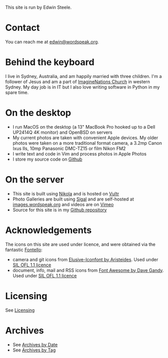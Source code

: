 <!--
.. title: About the author and the site
.. slug: about
.. date: 2013/01/12 16:29:40
.. spellcheck_exceptions: Fontello,Iconfont,Aristeides,Dave,Gandy,SIL,OFL,DMC,Github,IIs,ImagineNations,Ixus,MacBook,RSS,Vultr,TZ,Vimeo,edwin,iPad,iPhone,wordspeak,Nikola,Sigal,MacOS,OpenBSD
.. tags: 
.. link: 
.. description: 
-->


This site is run by Edwin Steele.

Contact
=======

You can reach me at <edwin@wordspeak.org>.

Behind the keyboard
===================

I live in Sydney, Australia, and am happily married with three children. I'm a follower of Jesus and am a part of [ImagineNations Church](https://inchurch.com.au) in western Sydney. My day job is in IT but I also love writing software in Python in my spare time.

On the desktop
==============

-   I run MacOS on the desktop (a 13" MacBook Pro hooked up to a Dell UP2414Q 4K monitor) and OpenBSD on servers
-   My current photos are taken with convenient Apple devices. My older photos were taken on a more traditional format camera, a 3.2mp Canon Ixus IIs, 10mp Panasonic DMC-TZ15 or film Nikon FM2
-   I write text and code in Vim and process photos in Apple Photos
-   I store my source code on [Github](https://github.com/edwinsteele)

On the server
=============

-   This site is built using [Nikola](https://getnikola.com) and is hosted on [Vultr](https://vultr.com)
-   Photo Galleries are built using [Sigal](http://sigal.saimon.org/en/latest/) and are self-hosted at [images.wordspeak.org](https://images.wordspeak.org) and videos are on [Vimeo](https://vimeo.com/edwinsteele/videos)
-   Source for this site is in my [Github repository](https://github.com/edwinsteele/wordspeak.org)

Acknowledgements
================

The icons on this site are used under licence, and were obtained via the fantastic [Fontello](http://fontello.com):

- camera and git icons from [Elusive-Iconfont by Aristeides](https://github.com/reduxframework/elusive-iconfont). Used under [SIL OFL 1.1 licence](http://scripts.sil.org/cms/scripts/page.php?site_id=nrsi&id=OFL)
- document, info, mail and RSS icons from [Font Awesome by Dave Gandy](http://fontawesome.io/). Used under [SIL OFL 1.1 licence](http://scripts.sil.org/cms/scripts/page.php?site_id=nrsi&id=OFL)

Licensing
=========

See [Licensing](/pages/licensing.html)

Archives
========

-   See [Archives by Date](/archive.html)
-   See [Archives by Tag](/categories/index.html)
